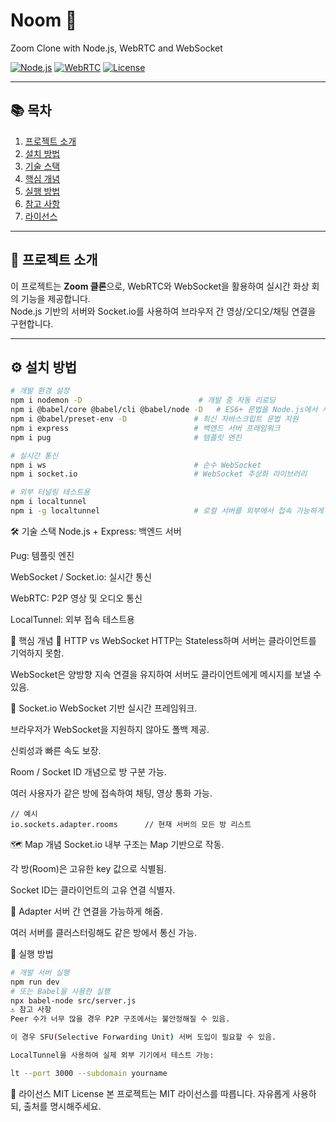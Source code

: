 # Noom 🎥

Zoom Clone with Node.js, WebRTC and WebSocket

[![Node.js](https://img.shields.io/badge/node.js-18.x-brightgreen)](https://nodejs.org/)
[![WebRTC](https://img.shields.io/badge/WebRTC-Enabled-blue)](https://webrtc.org/)
[![License](https://img.shields.io/badge/license-MIT-green)](LICENSE)

---

## 📚 목차

1. [프로젝트 소개](#프로젝트-소개)
2. [설치 방법](#설치-방법)
3. [기술 스택](#기술-스택)
4. [핵심 개념](#핵심-개념)
5. [실행 방법](#실행-방법)
6. [참고 사항](#참고-사항)
7. [라이선스](#라이선스)

---

## 📘 프로젝트 소개

이 프로젝트는 **Zoom 클론**으로, WebRTC와 WebSocket을 활용하여 실시간 화상 회의 기능을 제공합니다.  
Node.js 기반의 서버와 Socket.io를 사용하여 브라우저 간 영상/오디오/채팅 연결을 구현합니다.

---

## ⚙ 설치 방법

```bash
# 개발 환경 설정
npm i nodemon -D                          # 개발 중 자동 리로딩
npm i @babel/core @babel/cli @babel/node -D   # ES6+ 문법을 Node.js에서 사용 가능
npm i @babel/preset-env -D               # 최신 자바스크립트 문법 지원
npm i express                            # 백엔드 서버 프레임워크
npm i pug                                # 템플릿 엔진

# 실시간 통신
npm i ws                                 # 순수 WebSocket
npm i socket.io                          # WebSocket 추상화 라이브러리

# 외부 터널링 테스트용
npm i localtunnel
npm i -g localtunnel                     # 로컬 서버를 외부에서 접속 가능하게 함
```

🛠 기술 스택
Node.js + Express: 백엔드 서버

Pug: 템플릿 엔진

WebSocket / Socket.io: 실시간 통신

WebRTC: P2P 영상 및 오디오 통신

LocalTunnel: 외부 접속 테스트용

🧠 핵심 개념
🔁 HTTP vs WebSocket
HTTP는 Stateless하며 서버는 클라이언트를 기억하지 못함.

WebSocket은 양방향 지속 연결을 유지하여 서버도 클라이언트에게 메시지를 보낼 수 있음.

🧩 Socket.io
WebSocket 기반 실시간 프레임워크.

브라우저가 WebSocket을 지원하지 않아도 폴백 제공.

신뢰성과 빠른 속도 보장.

Room / Socket ID 개념으로 방 구분 가능.

여러 사용자가 같은 방에 접속하여 채팅, 영상 통화 가능.

```
// 예시
io.sockets.adapter.rooms      // 현재 서버의 모든 방 리스트

```

🗺 Map 개념
Socket.io 내부 구조는 Map 기반으로 작동.

각 방(Room)은 고유한 key 값으로 식별됨.

Socket ID는 클라이언트의 고유 연결 식별자.

🔌 Adapter
서버 간 연결을 가능하게 해줌.

여러 서버를 클러스터링해도 같은 방에서 통신 가능.

🚀 실행 방법

```bash
# 개발 서버 실행
npm run dev
# 또는 Babel을 사용한 실행
npx babel-node src/server.js
⚠ 참고 사항
Peer 수가 너무 많을 경우 P2P 구조에서는 불안정해질 수 있음.

이 경우 SFU(Selective Forwarding Unit) 서버 도입이 필요할 수 있음.

LocalTunnel을 사용하여 실제 외부 기기에서 테스트 가능:
```

```bash
lt --port 3000 --subdomain yourname
```

📄 라이선스
MIT License
본 프로젝트는 MIT 라이선스를 따릅니다. 자유롭게 사용하되, 출처를 명시해주세요.
